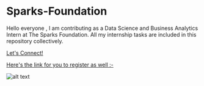 # Sparks-Foundation

Hello everyone , I am contributing as a Data Science and Business Analytics Intern at The Sparks Foundation. All my internship tasks are included in this repository collectively.

[Let's Connect!](https://www.linkedin.com/in/kritgya1109/)

[Here's the link for you to register as well :- ](https://internship.thesparksfoundation.info/)

![alt text](http://url/to/img.png)
